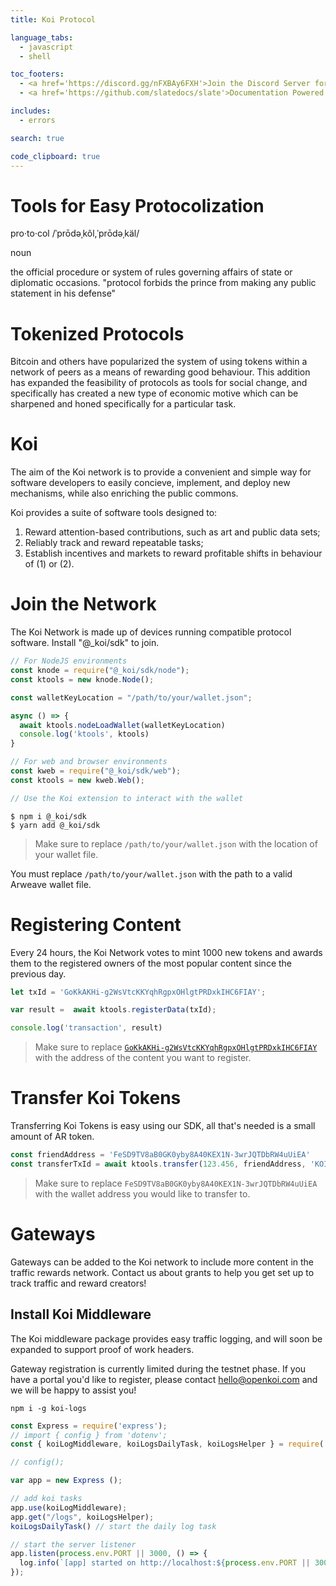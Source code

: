 ```yaml
---
title: Koi Protocol

language_tabs: 
  - javascript
  - shell

toc_footers:
  - <a href='https://discord.gg/nFXBAy6FXH'>Join the Discord Server for Help!</a>
  - <a href='https://github.com/slatedocs/slate'>Documentation Powered by Slate</a>

includes:
  - errors

search: true

code_clipboard: true
---
```


# Tools for Easy Protocolization
pro·to·col
/ˈprōdəˌkôl,ˈprōdəˌkäl/

noun

the official procedure or system of rules governing affairs of state or diplomatic occasions.
"protocol forbids the prince from making any public statement in his defense"

# Tokenized Protocols
Bitcoin and others have popularized the system of using tokens within a network of peers as a means of rewarding good behaviour. This addition has expanded the feasibility of protocols as tools for social change, and specifically has created a new type of economic motive which can be sharpened and honed specifically for a particular task.

# Koi
The aim of the Koi network is to provide a convenient and simple way for software developers to easily concieve, implement, and deploy new mechanisms, while also enriching the public commons. 

Koi provides a suite of software tools designed to:
  1. Reward attention-based contributions, such as art and public data sets;
  2. Reliably track and reward repeatable tasks;
  3. Establish incentives and markets to reward profitable shifts in behaviour of (1) or (2).

# Join the Network
The Koi Network is made up of devices running compatible protocol software. Install "@_koi/sdk" to join.

```javascript
// For NodeJS environments
const knode = require("@_koi/sdk/node");
const ktools = new knode.Node();

const walletKeyLocation = "/path/to/your/wallet.json";

async () => {
  await ktools.nodeLoadWallet(walletKeyLocation)
  console.log('ktools', ktools)
}
```

```javascript
// For web and browser environments
const kweb = require("@_koi/sdk/web");
const ktools = new kweb.Web();

// Use the Koi extension to interact with the wallet
```

```shell
$ npm i @_koi/sdk
$ yarn add @_koi/sdk
```

> Make sure to replace `/path/to/your/wallet.json` with the location of your wallet file.

<aside class="notice">
You must replace <code>/path/to/your/wallet.json</code> with the path to a valid Arweave wallet file. 
</aside>

# Registering Content
Every 24 hours, the Koi Network votes to mint 1000 new tokens and awards them to the registered owners of the most popular content since the previous day. 


```javascript
let txId = 'GoKkAKHi-g2WsVtcKKYqhRgpxOHlgtPRDxkIHC6FIAY';

var result =  await ktools.registerData(txId);

console.log('transaction', result)
```

> Make sure to replace [`GoKkAKHi-g2WsVtcKKYqhRgpxOHlgtPRDxkIHC6FIAY`]("https://dkbkiafb4l5a3fvrlnocrjrkqumctrhb4wbnhuipdeebylufeada.arweave.net/GoKkAKHi-g2WsVtcKKYqhRgpxOHlgtPRDxkIHC6FIAY") with the address of the content you want to register.

# Transfer Koi Tokens
Transferring Koi Tokens is easy using our SDK, all that's needed is a small amount of AR token.
```javascript
const friendAddress = 'FeSD9TV8aB0GK0yby8A40KEX1N-3wrJQTDbRW4uUiEA'
const transferTxId = await ktools.transfer(123.456, friendAddress, 'KOI');
```
> Make sure to replace `FeSD9TV8aB0GK0yby8A40KEX1N-3wrJQTDbRW4uUiEA` with the wallet address you would like to transfer to.

# Gateways
Gateways can be added to the Koi network to include more content in the traffic rewards network. Contact us about grants to help you get set up to track traffic and reward creators!

## Install Koi Middleware
The Koi middleware package provides easy traffic logging, and will soon be expanded to support proof of work headers. 

<aside class="warning">Gateway registration is currently limited during the testnet phase. If you have a portal you'd like to register, please contact <a href="mailto:hello@openkoi.com">hello@openkoi.com</a> and we will be happy to assist you!</aside>

```shell
npm i -g koi-logs
```

```javascript
const Express = require('express');
// import { config } from 'dotenv';
const { koiLogMiddleware, koiLogsDailyTask, koiLogsHelper } = require('koi-logs');

// config();

var app = new Express ();

// add koi tasks
app.use(koiLogMiddleware);
app.get("/logs", koiLogsHelper);
koiLogsDailyTask() // start the daily log task

// start the server listener
app.listen(process.env.PORT || 3000, () => {
  log.info(`[app] started on http://localhost:${process.env.PORT || 3000}`);
});
```

<!--
> The above command returns JSON structured like this:

```json
[
  {
    "id": 1,
    "name": "Fluffums",
    "breed": "calico",
    "fluffiness": 6,
    "cuteness": 7
  },
  {
    "id": 2,
    "name": "Max",
    "breed": "unknown",
    "fluffiness": 5,
    "cuteness": 10
  }
]
```

This endpoint retrieves all kittens.

### HTTP Request

`GET http://example.com/api/kittens`

### Query Parameters

Parameter | Default | Description
--------- | ------- | -----------
include_cats | false | If set to true, the result will also include cats.
available | true | If set to false, the result will include kittens that have already been adopted.

<aside class="success">
Remember — a happy kitten is an authenticated kitten!
</aside>

## Get a Specific Kitten

```ruby
require 'kittn'

api = Kittn::APIClient.authorize!('meowmeowmeow')
api.kittens.get(2)
```

```python
import kittn

api = kittn.authorize('meowmeowmeow')
api.kittens.get(2)
```

```shell
curl "http://example.com/api/kittens/2" \
  -H "Authorization: meowmeowmeow"
```

```javascript
const kittn = require('kittn');

let api = kittn.authorize('meowmeowmeow');
let max = api.kittens.get(2);
```

> The above command returns JSON structured like this:

```json
{
  "id": 2,
  "name": "Max",
  "breed": "unknown",
  "fluffiness": 5,
  "cuteness": 10
}
```

This endpoint retrieves a specific kitten.

<aside class="warning">Inside HTML code blocks like this one, you can't use Markdown, so use <code>&lt;code&gt;</code> blocks to denote code.</aside>

### HTTP Request

`GET http://example.com/kittens/<ID>`

### URL Parameters

Parameter | Description
--------- | -----------
ID | The ID of the kitten to retrieve

## Delete a Specific Kitten

```ruby
require 'kittn'

api = Kittn::APIClient.authorize!('meowmeowmeow')
api.kittens.delete(2)
```

```python
import kittn

api = kittn.authorize('meowmeowmeow')
api.kittens.delete(2)
```

```shell
curl "http://example.com/api/kittens/2" \
  -X DELETE \
  -H "Authorization: meowmeowmeow"
```

```javascript
const kittn = require('kittn');

let api = kittn.authorize('meowmeowmeow');
let max = api.kittens.delete(2);
```

> The above command returns JSON structured like this:

```json
{
  "id": 2,
  "deleted" : ":("
}
```

This endpoint deletes a specific kitten.

### HTTP Request

`DELETE http://example.com/kittens/<ID>`

### URL Parameters

Parameter | Description
--------- | -----------
ID | The ID of the kitten to delete
 -->
